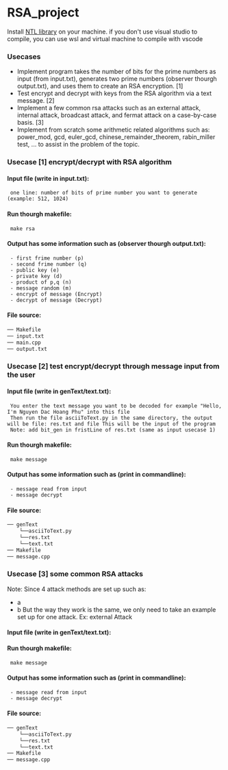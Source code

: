 # RSA_project

Install [NTL library](https://libntl.org/doc/tour-unix.html) on your machine. if you don't use visual studio to compile, you can use wsl and virtual machine to compile with vscode 

### Usecases
* Implement program takes the number of bits for the prime numbers as input (from input.txt), generates two prime numbers (observer thourgh output.txt), and uses them to create an RSA encryption. [1]
* Test encrypt and decrypt with keys from the RSA algorithm via a text message. [2]
* Implement a few common rsa attacks such as an external attack, internal attack, broadcast attack, and fermat attack on a case-by-case basis. [3]
* Implement from scratch some arithmetic related algorithms such as: power_mod, gcd, euler_gcd, chinese_remainder_theorem, rabin_miller test, ... to assist in the problem of the topic.

### Usecase [1] encrypt/decrypt with RSA algorithm
#### Input file (write in input.txt):
     one line: number of bits of prime number you want to generate (example: 512, 1024)
#### Run thourgh makefile:
     make rsa
#### Output has some information such as (observer thourgh output.txt):
     - first frime number (p)
     - second frime number (q)
     - public key (e)
     - private key (d)
     - product of p,q (n)
     - message random (m)
     - encrypt of message (Encrypt)
     - decrypt of message (Decrypt)
#### File source:
```bash
── Makefile
── input.txt
── main.cpp
── output.txt
```

### Usecase [2] test encrypt/decrypt through message input from the user
#### Input file (write in genText/text.txt):
     You enter the text message you want to be decoded for example "Hello, I'm Nguyen Dac Hoang Phu" into this file
     Then run the file asciiToText.py in the same directory, the output will be file: res.txt and file This will be the input of the program
     Note: add bit_gen in fristLine of res.txt (same as input usecase 1)
#### Run thourgh makefile:
     make message
#### Output has some information such as (print in commandline):
     - message read from input
     - message decrypt
#### File source:
```bash
── genText
    └──asciiToText.py
    └──res.txt
    └──text.txt
── Makefile
── message.cpp
```

### Usecase [3] some common RSA attacks
Note: Since 4 attack methods are set up such as:
* a
* b
But the way they work is the same, we only need to take an example set up for one attack. Ex: external Attack
#### Input file (write in genText/text.txt):
     
#### Run thourgh makefile:
     make message
#### Output has some information such as (print in commandline):
     - message read from input
     - message decrypt
#### File source:
```bash
── genText
    └──asciiToText.py
    └──res.txt
    └──text.txt
── Makefile
── message.cpp
```
